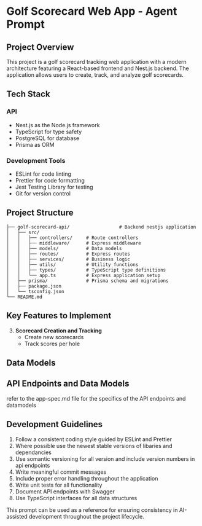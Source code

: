 # Golf Scorecard Web App - Agent Prompt

## Project Overview
This project is a golf scorecard tracking web application with a modern architecture featuring a React-based frontend and Nest.js backend. The application allows users to create, track, and analyze golf scorecards.

## Tech Stack

### API
- Nest.js as the Node.js framework
- TypeScript for type safety
- PostgreSQL for database
- Prisma as ORM

### Development Tools
- ESLint for code linting
- Prettier for code formatting
- Jest Testing Library for testing
- Git for version control

## Project Structure

```
├── golf-scorecard-api/                  # Backend nestjs application
│   ├── src/
│   │   ├── controllers/     # Route controllers
│   │   ├── middleware/      # Express middleware
│   │   ├── models/          # Data models
│   │   ├── routes/          # Express routes
│   │   ├── services/        # Business logic
│   │   ├── utils/           # Utility functions
│   │   ├── types/           # TypeScript type definitions
│   │   └── app.ts           # Express application setup
│   ├── prisma/              # Prisma schema and migrations
│   ├── package.json
│   └── tsconfig.json
└── README.md
```

## Key Features to Implement


3. **Scorecard Creation and Tracking**
   - Create new scorecards
   - Track scores per hole

## Data Models


## API Endpoints and Data Models

refer to the app-spec.md file for the specifics of the API endpoints and datamodels

## Development Guidelines

1. Follow a consistent coding style guided by ESLint and Prettier
2. Where possible use the newest stable versions of libaries and dependancies
3. Use somantic versioning for all version and include version numbers in api endpoints
3. Write meaningful commit messages
4. Include proper error handling throughout the application
6. Write unit tests for all functionality
7. Document API endpoints with Swagger
8. Use TypeScript interfaces for all data structures

This prompt can be used as a reference for ensuring consistency in AI-assisted development throughout the project lifecycle. 